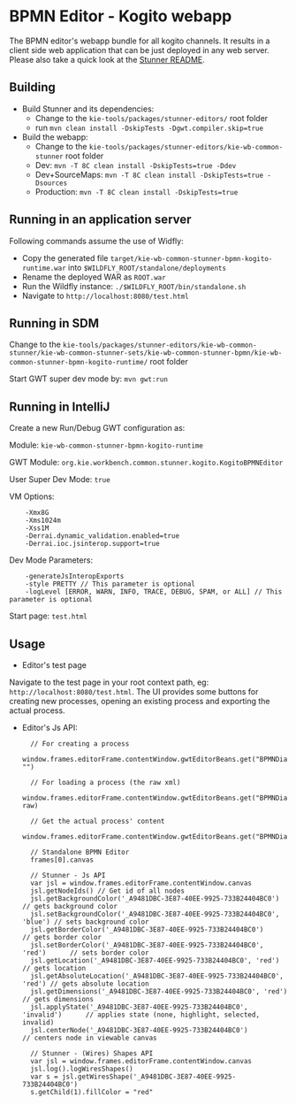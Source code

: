 # BPMN Editor - Kogito webapp

The BPMN editor's webapp bundle for all kogito channels.
It results in a client side web application that can be just deployed in any web server.
Please also take a quick look at the [Stunner README](../../../README.md).

## Building

- Build Stunner and its dependencies:
  - Change to the `kie-tools/packages/stunner-editors/` root folder
  - run `mvn clean install -DskipTests -Dgwt.compiler.skip=true`
- Build the webapp:
  - Change to the `kie-tools/packages/stunner-editors/kie-wb-common-stunner` root folder
  - Dev: `mvn -T 8C clean install -DskipTests=true -Ddev`
  - Dev+SourceMaps: `mvn -T 8C clean install -DskipTests=true -Dsources`
  - Production: `mvn -T 8C clean install -DskipTests=true`

## Running in an application server

Following commands assume the use of Widfly:

- Copy the generated file `target/kie-wb-common-stunner-bpmn-kogito-runtime.war` into `$WILDFLY_ROOT/standalone/deployments`
- Rename the deployed WAR as `ROOT.war`
- Run the Wildfly instance: `./$WILDFLY_ROOT/bin/standalone.sh`
- Navigate to `http://localhost:8080/test.html`

## Running in SDM

Change to the `kie-tools/packages/stunner-editors/kie-wb-common-stunner/kie-wb-common-stunner-sets/kie-wb-common-stunner-bpmn/kie-wb-common-stunner-bpmn-kogito-runtime/` root folder

Start GWT super dev mode by: `mvn gwt:run`

## Running in IntelliJ

Create a new Run/Debug GWT configuration as:

Module: `kie-wb-common-stunner-bpmn-kogito-runtime`

GWT Module: `org.kie.workbench.common.stunner.kogito.KogitoBPMNEditor`

User Super Dev Mode: `true`

VM Options:

        -Xmx8G
        -Xms1024m
        -Xss1M
        -Derrai.dynamic_validation.enabled=true
        -Derrai.ioc.jsinterop.support=true

Dev Mode Parameters:

        -generateJsInteropExports
        -style PRETTY // This parameter is optional
        -logLevel [ERROR, WARN, INFO, TRACE, DEBUG, SPAM, or ALL] // This parameter is optional

Start page: `test.html`

## Usage

- Editor's test page

Navigate to the test page in your root context path, eg: `http://localhost:8080/test.html`. The UI provides some buttons for creating new processes, opening an existing process and exporting the actual process.

- Editor's Js API:

        // For creating a process
        window.frames.editorFrame.contentWindow.gwtEditorBeans.get("BPMNDiagramEditor").get().setContent("", "")

        // For loading a process (the raw xml)
        window.frames.editorFrame.contentWindow.gwtEditorBeans.get("BPMNDiagramEditor").get().setContent("", raw)

        // Get the actual process' content
        window.frames.editorFrame.contentWindow.gwtEditorBeans.get("BPMNDiagramEditor").get().getContent()

        // Standalone BPMN Editor
        frames[0].canvas

        // Stunner - Js API
        var jsl = window.frames.editorFrame.contentWindow.canvas
        jsl.getNodeIds() // Get id of all nodes
        jsl.getBackgroundColor('_A9481DBC-3E87-40EE-9925-733B24404BC0')         // gets background color
        jsl.setBackgroundColor('_A9481DBC-3E87-40EE-9925-733B24404BC0', 'blue') // sets background color
        jsl.getBorderColor('_A9481DBC-3E87-40EE-9925-733B24404BC0')             // gets border color
        jsl.setBorderColor('_A9481DBC-3E87-40EE-9925-733B24404BC0', 'red')      // sets border color
        jsl.getLocation('_A9481DBC-3E87-40EE-9925-733B24404BC0', 'red')         // gets location
        jsl.getAbsoluteLocation('_A9481DBC-3E87-40EE-9925-733B24404BC0', 'red') // gets absolute location
        jsl.getDimensions('_A9481DBC-3E87-40EE-9925-733B24404BC0', 'red')       // gets dimensions
        jsl.applyState('_A9481DBC-3E87-40EE-9925-733B24404BC0', 'invalid')      // applies state (none, highlight, selected, invalid)
        jsl.centerNode('_A9481DBC-3E87-40EE-9925-733B24404BC0')                 // centers node in viewable canvas

        // Stunner - (Wires) Shapes API
        var jsl = window.frames.editorFrame.contentWindow.canvas
        jsl.log().logWiresShapes()
        var s = jsl.getWiresShape('_A9481DBC-3E87-40EE-9925-733B24404BC0')
        s.getChild(1).fillColor = "red"
